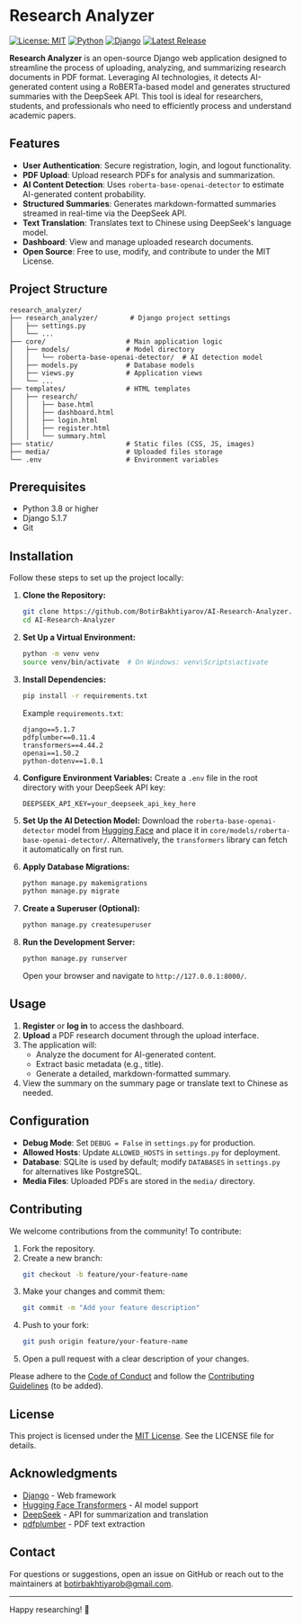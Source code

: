 # Research Analyzer

[![License: MIT](https://img.shields.io/badge/License-MIT-blue.svg)](https://opensource.org/licenses/MIT)
[![Python](https://img.shields.io/badge/Python-3.8+-yellow.svg)](https://www.python.org/)
[![Django](https://img.shields.io/badge/Django-5.1.7-green.svg)](https://www.djangoproject.com/)
[![Latest Release](https://img.shields.io/github/v/release/BotirBakhtiyarov/AI-Research-Analyzer)](https://github.com/BotirBakhtiyarov/AI-Research-Analyzer/releases/latest)

**Research Analyzer** is an open-source Django web application designed to streamline the process of uploading, analyzing, and summarizing research documents in PDF format. Leveraging AI technologies, it detects AI-generated content using a RoBERTa-based model and generates structured summaries with the DeepSeek API. This tool is ideal for researchers, students, and professionals who need to efficiently process and understand academic papers.

## Features

- **User Authentication**: Secure registration, login, and logout functionality.
- **PDF Upload**: Upload research PDFs for analysis and summarization.
- **AI Content Detection**: Uses `roberta-base-openai-detector` to estimate AI-generated content probability.
- **Structured Summaries**: Generates markdown-formatted summaries streamed in real-time via the DeepSeek API.
- **Text Translation**: Translates text to Chinese using DeepSeek's language model.
- **Dashboard**: View and manage uploaded research documents.
- **Open Source**: Free to use, modify, and contribute to under the MIT License.

## Project Structure

```
research_analyzer/
├── research_analyzer/        # Django project settings
│   ├── settings.py
│   └── ...
├── core/                    # Main application logic
│   ├── models/              # Model directory
│   │   └── roberta-base-openai-detector/  # AI detection model
│   ├── models.py            # Database models
│   ├── views.py             # Application views
│   └── ...
├── templates/               # HTML templates
│   ├── research/
│   │   ├── base.html
│   │   ├── dashboard.html
│   │   ├── login.html
│   │   ├── register.html
│   │   └── summary.html
├── static/                  # Static files (CSS, JS, images)
├── media/                   # Uploaded files storage
└── .env                     # Environment variables
```

## Prerequisites

- Python 3.8 or higher
- Django 5.1.7
- Git

## Installation

Follow these steps to set up the project locally:

1. **Clone the Repository:**
   ```bash
   git clone https://github.com/BotirBakhtiyarov/AI-Research-Analyzer.git
   cd AI-Research-Analyzer
   ```

2. **Set Up a Virtual Environment:**
   ```bash
   python -m venv venv
   source venv/bin/activate  # On Windows: venv\Scripts\activate
   ```

3. **Install Dependencies:**
   ```bash
   pip install -r requirements.txt
   ```

   Example `requirements.txt`:
   ```
   django==5.1.7
   pdfplumber==0.11.4
   transformers==4.44.2
   openai==1.50.2
   python-dotenv==1.0.1
   ```

4. **Configure Environment Variables:**
   Create a `.env` file in the root directory with your DeepSeek API key:
   ```
   DEEPSEEK_API_KEY=your_deepseek_api_key_here
   ```

5. **Set Up the AI Detection Model:**
   Download the `roberta-base-openai-detector` model from [Hugging Face](https://huggingface.co/openai-community/roberta-base-openai-detector) and place it in `core/models/roberta-base-openai-detector/`. Alternatively, the `transformers` library can fetch it automatically on first run.

6. **Apply Database Migrations:**
   ```bash
   python manage.py makemigrations
   python manage.py migrate
   ```

7. **Create a Superuser (Optional):**
   ```bash
   python manage.py createsuperuser
   ```

8. **Run the Development Server:**
   ```bash
   python manage.py runserver
   ```

   Open your browser and navigate to `http://127.0.0.1:8000/`.

## Usage

1. **Register** or **log in** to access the dashboard.
2. **Upload** a PDF research document through the upload interface.
3. The application will:
   - Analyze the document for AI-generated content.
   - Extract basic metadata (e.g., title).
   - Generate a detailed, markdown-formatted summary.
4. View the summary on the summary page or translate text to Chinese as needed.

## Configuration

- **Debug Mode**: Set `DEBUG = False` in `settings.py` for production.
- **Allowed Hosts**: Update `ALLOWED_HOSTS` in `settings.py` for deployment.
- **Database**: SQLite is used by default; modify `DATABASES` in `settings.py` for alternatives like PostgreSQL.
- **Media Files**: Uploaded PDFs are stored in the `media/` directory.

## Contributing

We welcome contributions from the community! To contribute:

1. Fork the repository.
2. Create a new branch:
   ```bash
   git checkout -b feature/your-feature-name
   ```
3. Make your changes and commit them:
   ```bash
   git commit -m "Add your feature description"
   ```
4. Push to your fork:
   ```bash
   git push origin feature/your-feature-name
   ```
5. Open a pull request with a clear description of your changes.

Please adhere to the [Code of Conduct](CODE_OF_CONDUCT.md) and follow the [Contributing Guidelines](CONTRIBUTING.md) (to be added).

## License

This project is licensed under the [MIT License](LICENSE). See the LICENSE file for details.

## Acknowledgments

- [Django](https://www.djangoproject.com/) - Web framework
- [Hugging Face Transformers](https://huggingface.co/) - AI model support
- [DeepSeek](https://www.deepseek.com/) - API for summarization and translation
- [pdfplumber](https://github.com/jsvine/pdfplumber) - PDF text extraction

## Contact

For questions or suggestions, open an issue on GitHub or reach out to the maintainers at [botirbakhtiyarob@gmail.com](mailto:botirbakhtiyarob@gmail.com).

---

Happy researching! 🚀
